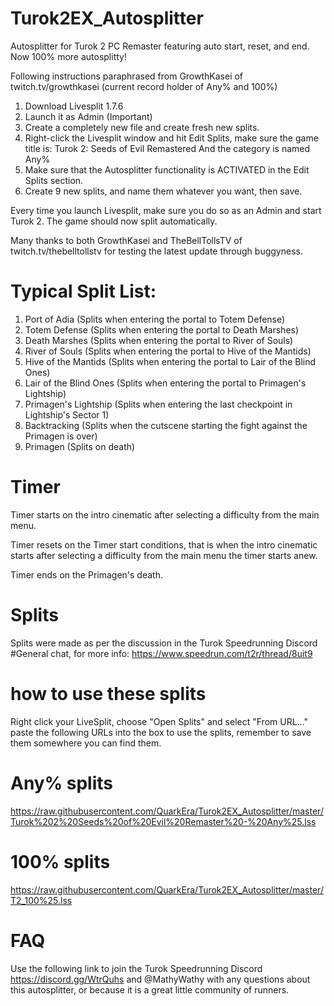 # Turok2EX_Autosplitter
Autosplitter for Turok 2 PC Remaster featuring auto start, reset, and end. Now 100% more autosplitty!

Following instructions paraphrased from GrowthKasei of twitch.tv/growthkasei (current record holder of Any% and 100%)

1. Download Livesplit 1.7.6 
2. Launch it as Admin (Important) 
3. Create a completely new file and create fresh new splits.
4. Right-click the Livesplit window and hit Edit Splits, make sure the game title is: Turok 2: Seeds of Evil Remastered And the category is named Any% 
5. Make sure that the Autosplitter functionality is ACTIVATED in the Edit Splits section.
6. Create 9 new splits, and name them whatever you want, then save.

Every time you launch Livesplit, make sure you do so as an Admin and start Turok 2. The game should now split automatically.

Many thanks to both GrowthKasei and TheBellTollsTV of twitch.tv/thebelltollstv for testing the latest update through buggyness.

# Typical Split List: 
1. Port of Adia (Splits when entering the portal to Totem Defense) 
2. Totem Defense (Splits when entering the portal to Death Marshes) 
3. Death Marshes (Splits when entering the portal to River of Souls)
4. River of Souls (Splits when entering the portal to Hive of the Mantids) 
5. Hive of the Mantids (Splits when entering the portal to Lair of the Blind Ones) 
6. Lair of the Blind Ones (Splits when entering the portal to Primagen's Lightship) 
7. Primagen's Lightship (Splits when entering the last checkpoint in Lightship's Sector 1) 
8. Backtracking (Splits when the cutscene starting the fight against the Primagen is over) 
9. Primagen (Splits on death)	

# Timer
		
Timer starts on the intro cinematic after selecting a difficulty from the main menu.

Timer resets on the Timer start conditions, that is when the intro cinematic starts after selecting a difficulty from the main menu the timer starts anew.

Timer ends on the Primagen's death.

# Splits
		
Splits were made as per the discussion in the Turok Speedrunning Discord #General chat, for more info: https://www.speedrun.com/t2r/thread/8uit9

# how to use these splits
Right click your LiveSplit, choose "Open Splits" and select "From URL..." paste the following URLs into the box to use the splits, remember to save them somewhere you can find them. 

# Any% splits
https://raw.githubusercontent.com/QuarkEra/Turok2EX_Autosplitter/master/Turok%202%20Seeds%20of%20Evil%20Remaster%20-%20Any%25.lss

# 100% splits
https://raw.githubusercontent.com/QuarkEra/Turok2EX_Autosplitter/master/T2_100%25.lss

# FAQ
Use the following link to join the Turok Speedrunning Discord https://discord.gg/WtrQuhs and @MathyWathy with any questions about this autosplitter, or because it is a great little community of runners.
